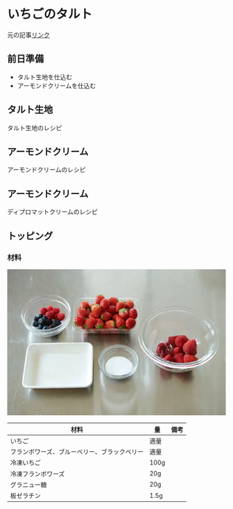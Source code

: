 # いちごのタルト

元の記事[リンク](https://www.gnavi.co.jp/dressing/article/22280/)

## 前日準備

- タルト生地を仕込む
- アーモンドクリームを仕込む

## タルト生地

<a hreh="/pages/my-recipe/tart/index.md" taget="_blank" rel="noopener noreferrer">
  タルト生地のレシピ
</a>

## アーモンドクリーム

<a hreh="/pages/my-recipe/almond-cream/index.md" taget="_blank" rel="noopener noreferrer">
  アーモンドクリームのレシピ
</a>

## アーモンドクリーム

<a hreh="/pages/my-recipe/diplomat-cream/index.md" taget="_blank" rel="noopener noreferrer">
  ディプロマットクリームのレシピ
</a>

## トッピング

### 材料

![トッピングの材料](images/トッピング材料.png)

| 材料                                         | 量   | 備考 |
| -------------------------------------------- | ---- | ---- |
| いちご                                       | 適量 |      |
| フランボワーズ、ブルーベリー、ブラックベリー | 適量 |      |
| 冷凍いちご                                   | 100g |      |
| 冷凍フランボワーズ                           | 20g  |      |
| グラニュー糖                                 | 20g  |      |
| 板ゼラチン                                   | 1.5g |      |